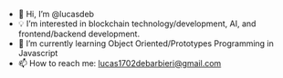 - 👋  Hi, I’m @lucasdeb
- 💡  I’m interested in blockchain technology/development, AI, and frontend/backend development.
- 🌱  I’m currently learning Object Oriented/Prototypes Programming in Javascript
- 📫  How to reach me: lucas1702debarbieri@gmail.com
